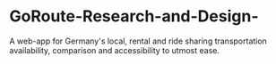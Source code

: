 # GoRoute-Research-and-Design-
A web-app for Germany's local, rental and ride sharing transportation availability, comparison and accessibility to utmost ease.
